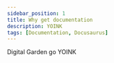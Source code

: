 ```yaml
---
sidebar_position: 1
title: Why get documentation
description: YOINK
tags: [Documentation, Docusaurus]
---
```


Digital Garden go YOINK
